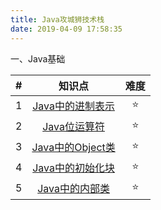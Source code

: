 ```yaml
---
title: Java攻城狮技术栈
date: 2019-04-09 17:58:35
---
```


一、Java基础

|  #   |                            知识点                            | 难度 |
| :--: | :----------------------------------------------------------: | :--: |
|  1   | [Java中的进制表示](/2018/06/10/java-binary-octal-decimal-hexadecimal/) |  ⭐️   |
|  2   |     [Java位运算符](/2018/06/16/java-bitwise-operation/)      |  ⭐️   |
|  3   |         [Java中的Object类](/2018/08/22/java-object/)         |  ⭐️   |
|  4   |  [Java中的初始化块](/2018/08/23/java-initialization-block/)  |  ⭐️   |
|  5   |       [Java中的内部类](/2019/01/12/java-inner-class/)        |  ⭐️   |